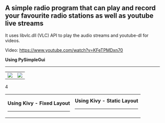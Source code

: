 <h2>A simple radio program that can play and record your favourite radio stations as well as youtube live streams </h2>

It uses libvlc.dll (VLC) API to play the audio streams and youtube-dl for videos.



Video: https://www.youtube.com/watch?v=KFeTPMDxn70


<b>Using PySimpleGui</b><hr>
<table>
  <tr>
    <td><img src="https://i.gyazo.com/26ba304495b772bcf4efec9149a7ea3d.png"></td>
    <td><img src="https://i.gyazo.com/299cfd9193ff6d6aa0c27c93e1bb45dd.png"></td>
  </tr>
</table>


<table border="0">
  <tr>
    <td><p>
<b>Using Kivy - Fixed Layout</b><hr>
<img src="https://i.gyazo.com/01594c9bfd29dafdd2b2c8dbe742a9d6.png" alt="">
</td>4
<td>
<b>Using Kivy - Static Layout</b><hr>
<img src="https://i.gyazo.com/ef81ac96db41f2fd2aec70b8dfc6a8ba.png" alt="">
</td>
</tr>
</table>
